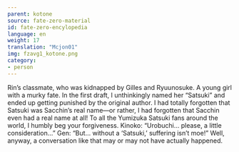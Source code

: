 ```yaml
---
parent: kotone
source: fate-zero-material
id: fate-zero-encylopedia
language: en
weight: 17
translation: "Mcjon01"
img: fzavg1_kotone.png
category:
- person
---
```


Rin’s classmate, who was kidnapped by Gilles and Ryuunosuke. A young girl with a murky fate.
In the first draft, I unthinkingly named her “Satsuki” and ended up getting punished by the original author. I had totally forgotten that Satsuki was Sacchin’s real name—or rather, I had forgotten that Sacchin even had a real name at all! To all the Yumizuka Satsuki fans around the world, I humbly beg your forgiveness.
Kinoko: “Urobuchi… please, a little consideration…”
Gen: “But… without a ‘Satsuki,’ suffering isn’t moe!”
Well, anyway, a conversation like that may or may not have actually happened.
